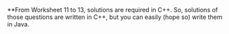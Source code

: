 **From Worksheet 11 to 13, solutions are required in C++. So, solutions of those questions are written in C++, but you can easily (hope so) write them in Java.
